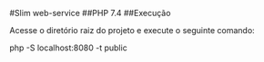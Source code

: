 #Slim web-service
##PHP 7.4
##Execução

Acesse o diretório raiz do projeto e execute o seguinte comando:

<p>php -S localhost:8080 -t public</p>